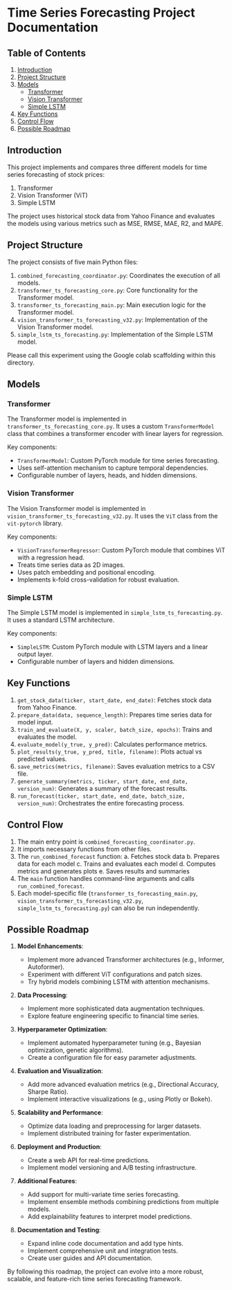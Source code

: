 # Time Series Forecasting Project Documentation

## Table of Contents
1. [Introduction](#introduction)
2. [Project Structure](#project-structure)
3. [Models](#models)
   - [Transformer](#transformer)
   - [Vision Transformer](#vision-transformer)
   - [Simple LSTM](#simple-lstm)
4. [Key Functions](#key-functions)
5. [Control Flow](#control-flow)
6. [Possible Roadmap](#possible-roadmap)

## Introduction

This project implements and compares three different models for time series forecasting of stock prices:
1. Transformer
2. Vision Transformer (ViT)
3. Simple LSTM

The project uses historical stock data from Yahoo Finance and evaluates the models using various metrics such as MSE, RMSE, MAE, R2, and MAPE.

## Project Structure

The project consists of five main Python files:

1. `combined_forecasting_coordinator.py`: Coordinates the execution of all models.
2. `transformer_ts_forecasting_core.py`: Core functionality for the Transformer model.
3. `transformer_ts_forecasting_main.py`: Main execution logic for the Transformer model.
4. `vision_transformer_ts_forecasting_v32.py`: Implementation of the Vision Transformer model.
5. `simple_lstm_ts_forecasting.py`: Implementation of the Simple LSTM model.

Please call this experiment using the Google colab scaffolding within this directory.

## Models

### Transformer

The Transformer model is implemented in `transformer_ts_forecasting_core.py`. It uses a custom `TransformerModel` class that combines a transformer encoder with linear layers for regression.

Key components:
- `TransformerModel`: Custom PyTorch module for time series forecasting.
- Uses self-attention mechanism to capture temporal dependencies.
- Configurable number of layers, heads, and hidden dimensions.

### Vision Transformer

The Vision Transformer model is implemented in `vision_transformer_ts_forecasting_v32.py`. It uses the `ViT` class from the `vit-pytorch` library.

Key components:
- `VisionTransformerRegressor`: Custom PyTorch module that combines ViT with a regression head.
- Treats time series data as 2D images.
- Uses patch embedding and positional encoding.
- Implements k-fold cross-validation for robust evaluation.

### Simple LSTM

The Simple LSTM model is implemented in `simple_lstm_ts_forecasting.py`. It uses a standard LSTM architecture.

Key components:
- `SimpleLSTM`: Custom PyTorch module with LSTM layers and a linear output layer.
- Configurable number of layers and hidden dimensions.

## Key Functions

1. `get_stock_data(ticker, start_date, end_date)`: Fetches stock data from Yahoo Finance.
2. `prepare_data(data, sequence_length)`: Prepares time series data for model input.
3. `train_and_evaluate(X, y, scaler, batch_size, epochs)`: Trains and evaluates the model.
4. `evaluate_model(y_true, y_pred)`: Calculates performance metrics.
5. `plot_results(y_true, y_pred, title, filename)`: Plots actual vs predicted values.
6. `save_metrics(metrics, filename)`: Saves evaluation metrics to a CSV file.
7. `generate_summary(metrics, ticker, start_date, end_date, version_num)`: Generates a summary of the forecast results.
8. `run_forecast(ticker, start_date, end_date, batch_size, version_num)`: Orchestrates the entire forecasting process.

## Control Flow

1. The main entry point is `combined_forecasting_coordinator.py`.
2. It imports necessary functions from other files.
3. The `run_combined_forecast` function:
   a. Fetches stock data
   b. Prepares data for each model
   c. Trains and evaluates each model
   d. Computes metrics and generates plots
   e. Saves results and summaries
4. The `main` function handles command-line arguments and calls `run_combined_forecast`.
5. Each model-specific file (`transformer_ts_forecasting_main.py`, `vision_transformer_ts_forecasting_v32.py`, `simple_lstm_ts_forecasting.py`) can also be run independently.

## Possible Roadmap

1. **Model Enhancements**:
   - Implement more advanced Transformer architectures (e.g., Informer, Autoformer).
   - Experiment with different ViT configurations and patch sizes.
   - Try hybrid models combining LSTM with attention mechanisms.

2. **Data Processing**:
   - Implement more sophisticated data augmentation techniques.
   - Explore feature engineering specific to financial time series.

3. **Hyperparameter Optimization**:
   - Implement automated hyperparameter tuning (e.g., Bayesian optimization, genetic algorithms).
   - Create a configuration file for easy parameter adjustments.

4. **Evaluation and Visualization**:
   - Add more advanced evaluation metrics (e.g., Directional Accuracy, Sharpe Ratio).
   - Implement interactive visualizations (e.g., using Plotly or Bokeh).

5. **Scalability and Performance**:
   - Optimize data loading and preprocessing for larger datasets.
   - Implement distributed training for faster experimentation.

6. **Deployment and Production**:
   - Create a web API for real-time predictions.
   - Implement model versioning and A/B testing infrastructure.

7. **Additional Features**:
   - Add support for multi-variate time series forecasting.
   - Implement ensemble methods combining predictions from multiple models.
   - Add explainability features to interpret model predictions.

8. **Documentation and Testing**:
   - Expand inline code documentation and add type hints.
   - Implement comprehensive unit and integration tests.
   - Create user guides and API documentation.

By following this roadmap, the project can evolve into a more robust, scalable, and feature-rich time series forecasting framework.
